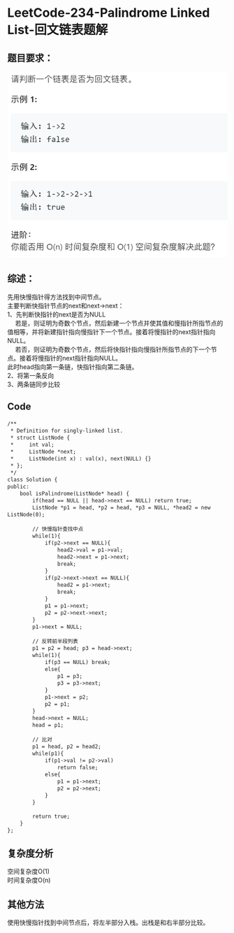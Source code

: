 ﻿# LeetCode-234-Palindrome Linked List-回文链表题解

## 题目要求：
![avatar](https://github.com/JakeChanFangZiyuan20/MyLeetCode/blob/img/img/234.png)





## 综述：
先用快慢指针得方法找到中间节点。<br/>
主要判断快指针节点的next和next->next：<br/>
1、先判断快指针的next是否为NULL<br/>
&emsp; 若是，则证明为奇数个节点，然后新建一个节点并使其值和慢指针所指节点的值相等，并将新建指针指向慢指针下一个节点。接着将慢指针的next指针指向NULL。<br/>
&emsp; 若否，则证明为奇数个节点，然后将快指针指向慢指针所指节点的下一个节点。接着将慢指针的next指针指向NULL。<br/>
此时head指向第一条链，快指针指向第二条链。<br/>
2、将第一条反向<br/>
3、两条链同步比较<br/>

## Code
```
/**
 * Definition for singly-linked list.
 * struct ListNode {
 *     int val;
 *     ListNode *next;
 *     ListNode(int x) : val(x), next(NULL) {}
 * };
 */
class Solution {
public:
    bool isPalindrome(ListNode* head) {
        if(head == NULL || head->next == NULL) return true;
        ListNode *p1 = head, *p2 = head, *p3 = NULL, *head2 = new ListNode(0);

        // 快慢指针查找中点
        while(1){
            if(p2->next == NULL){
                head2->val = p1->val;
                head2->next = p1->next;
                break;
            }
            if(p2->next->next == NULL){
                head2 = p1->next;
                break;
            }
            p1 = p1->next;
            p2 = p2->next->next;
        }
        p1->next = NULL;

        // 反转前半段列表
        p1 = p2 = head; p3 = head->next;
        while(1){
            if(p3 == NULL) break;
            else{
                p1 = p3;
                p3 = p3->next;
            }
            p1->next = p2;
            p2 = p1;
        }
        head->next = NULL;
        head = p1;

        // 比对
        p1 = head, p2 = head2;
        while(p1){
            if(p1->val != p2->val)
                return false;
            else{
                p1 = p1->next;
                p2 = p2->next;
            }
        }

        return true;
    }
};
```
  
## 复杂度分析
空间复杂度O(1)  
时间复杂度O(n)

## 其他方法
使用快慢指针找到中间节点后，将左半部分入栈。出栈是和右半部分比较。

